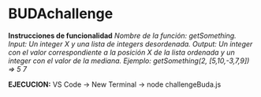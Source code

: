 # BUDAchallenge

**Instrucciones de funcionalidad**
 _Nombre de la función: getSomething.
 Input: Un integer X y una lista de integers desordenada.
 Output: Un integer con el valor correspondiente a la posición X de la lista ordenada y un integer con el valor de la mediana. 
 Ejemplo: getSomething(2, [5,10,-3,7,9]) => 5 7_
 
 **EJECUCION:**
 VS Code -> New Terminal -> node challengeBuda.js
